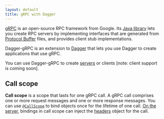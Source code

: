 ```yaml
---
layout: default
title: gRPC with Dagger
---
```


[gRPC] is an open-source RPC framework from Google. Its [Java
library][grpc-java] lets you create RPC servers by implementing interfaces that
are generated from [Protocol Buffer] files, and provides client stub
implementations.

Dagger-gRPC is an extension to [Dagger] that lets you use Dagger to create
applications that use gRPC.

You can use Dagger-gRPC to create [servers](servers.md) or clients [note: client
support is coming soon].

## Call scope

**Call scope** is a scope that lasts for one gRPC call. A gRPC call comprises
one or more request messages and one or more response messages. You can use
[`@CallScope`] to bind objects once for the lifetime of one call. [On the
server](servers#call-scope), bindings in call scope can inject the
[headers][`Metadata`] object for the call.

<!-- References -->

[`@CallScope`]: https://google.github.io/dagger/api/latest/dagger/grpc/CallScope.html
[Dagger]: https://github.com/google/dagger
[grpc-java]: https://github.com/grpc/grpc-java
[gRPC]: http://www.grpc.io/
[`Metadata`]: https://github.com/grpc/grpc-java/blob/master/core/src/main/java/io/grpc/Metadata.java
[Protocol Buffer]: https://developers.google.com/protocol-buffers/docs/overview
[scopes]: https://docs.oracle.com/javaee/7/api/javax/inject/Scope.html


